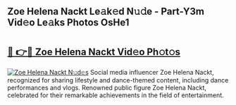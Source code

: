 ## Zoe Helena Nackt Le𝚊k𝚎d N𝚞𝚍e - Part-Y3m Vid𝚎o Le𝚊ks Photos OsHe1

# <h2><a href="http://fb1sun7.evod.top/?m=Zoe+Helena+Nackt">🔗 👉🔴 Zoe Helena Nackt Vid𝚎o Ph𝚘t𝚘s</a></h2>

[![Zoe Helena Nackt N𝚞d𝚎s](https://i.imgur.com/8V9OHl7.gif)](http://fb1sun7.evod.top/?m=Zoe+Helena+Nackt)
Social media influencer Zoe Helena Nackt, recognized for sharing lifestyle and dance-themed content, including dance performances and vlogs. Renowned public figure Zoe Helena Nackt, celebrated for their remarkable achievements in the field of entertainment. 
